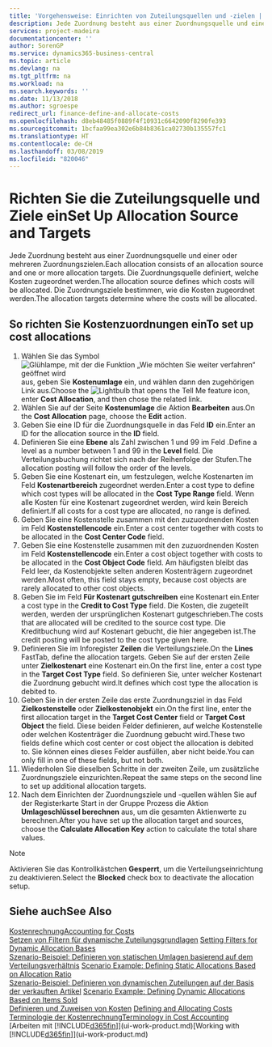 ```yaml
---
title: 'Vorgehensweise: Einrichten von Zuteilungsquellen und -zielen | Microsoft Docs'
description: Jede Zuordnung besteht aus einer Zuordnungsquelle und einer oder mehreren Zuordnungszielen. Die Zuordnungsquelle definiert, welche Kosten zugeordnet werden. Die Zuordnungsziele bestimmen, wie die Kosten zugeordnet werden.
services: project-madeira
documentationcenter: ''
author: SorenGP
ms.service: dynamics365-business-central
ms.topic: article
ms.devlang: na
ms.tgt_pltfrm: na
ms.workload: na
ms.search.keywords: ''
ms.date: 11/13/2018
ms.author: sgroespe
redirect_url: finance-define-and-allocate-costs
ms.openlocfilehash: d8eb48485f0889f4f10931c6642090f8290fe393
ms.sourcegitcommit: 1bcfaa99ea302e6b84b8361ca02730b135557fc1
ms.translationtype: HT
ms.contentlocale: de-CH
ms.lasthandoff: 03/08/2019
ms.locfileid: "820046"
---
```

# <a name="set-up-allocation-source-and-targets"></a><span data-ttu-id="4f721-105">Richten Sie die Zuteilungsquelle und Ziele ein</span><span class="sxs-lookup"><span data-stu-id="4f721-105">Set Up Allocation Source and Targets</span></span>
<span data-ttu-id="4f721-106">Jede Zuordnung besteht aus einer Zuordnungsquelle und einer oder mehreren Zuordnungszielen.</span><span class="sxs-lookup"><span data-stu-id="4f721-106">Each allocation consists of an allocation source and one or more allocation targets.</span></span> <span data-ttu-id="4f721-107">Die Zuordnungsquelle definiert, welche Kosten zugeordnet werden.</span><span class="sxs-lookup"><span data-stu-id="4f721-107">The allocation source defines which costs will be allocated.</span></span> <span data-ttu-id="4f721-108">Die Zuordnungsziele bestimmen, wie die Kosten zugeordnet werden.</span><span class="sxs-lookup"><span data-stu-id="4f721-108">The allocation targets determine where the costs will be allocated.</span></span>  

## <a name="to-set-up-cost-allocations"></a><span data-ttu-id="4f721-109">So richten Sie Kostenzuordnungen ein</span><span class="sxs-lookup"><span data-stu-id="4f721-109">To set up cost allocations</span></span>  
1.  <span data-ttu-id="4f721-110">Wählen Sie das Symbol ![Glühlampe, mit der die Funktion „Wie möchten Sie weiter verfahren“ geöffnet wird](media/ui-search/search_small.png "Wie möchten Sie weiter verfahren?") aus, geben Sie **Kostenumlage** ein, und wählen dann den zugehörigen Link aus.</span><span class="sxs-lookup"><span data-stu-id="4f721-110">Choose the ![Lightbulb that opens the Tell Me feature](media/ui-search/search_small.png "Tell me what you want to do") icon, enter **Cost Allocation**, and then chose the related link.</span></span>  
2.  <span data-ttu-id="4f721-111">Wählen Sie auf der Seite **Kostenumlage** die Aktion **Bearbeiten** aus.</span><span class="sxs-lookup"><span data-stu-id="4f721-111">On the **Cost Allocation** page, choose the **Edit** action.</span></span>  
3.  <span data-ttu-id="4f721-112">Geben Sie eine ID für die Zuordnungsquelle in das Feld **ID** ein.</span><span class="sxs-lookup"><span data-stu-id="4f721-112">Enter an ID for the allocation source in the **ID** field.</span></span>  
4.  <span data-ttu-id="4f721-113">Definieren Sie eine **Ebene** als Zahl zwischen 1 und 99 im Feld .</span><span class="sxs-lookup"><span data-stu-id="4f721-113">Define a level as a number between 1 and 99 in the **Level** field.</span></span> <span data-ttu-id="4f721-114">Die Verteilungsbuchung richtet sich nach der Reihenfolge der Stufen.</span><span class="sxs-lookup"><span data-stu-id="4f721-114">The allocation posting will follow the order of the levels.</span></span>  
5.  <span data-ttu-id="4f721-115">Geben Sie eine Kostenart ein, um festzulegen, welche Kostenarten im Feld **Kostenartbereich** zugeordnet werden.</span><span class="sxs-lookup"><span data-stu-id="4f721-115">Enter a cost type to define which cost types will be allocated in the **Cost Type Range** field.</span></span> <span data-ttu-id="4f721-116">Wenn alle Kosten für eine Kostenart zugeordnet werden, wird kein Bereich definiert.</span><span class="sxs-lookup"><span data-stu-id="4f721-116">If all costs for a cost type are allocated, no range is defined.</span></span>  
6.  <span data-ttu-id="4f721-117">Geben Sie eine Kostenstelle zusammen mit den zuzuordnenden Kosten im Feld **Kostenstellencode** ein.</span><span class="sxs-lookup"><span data-stu-id="4f721-117">Enter a cost center together with costs to be allocated in the **Cost Center Code** field.</span></span>  
7.  <span data-ttu-id="4f721-118">Geben Sie eine Kostenstelle zusammen mit den zuzuordnenden Kosten im Feld **Kostenstellencode** ein.</span><span class="sxs-lookup"><span data-stu-id="4f721-118">Enter a cost object together with costs to be allocated in the **Cost Object Code** field.</span></span> <span data-ttu-id="4f721-119">Am häufigsten bleibt das Feld leer, da Kostenobjekte selten anderen Kostenträgern zugeordnet werden.</span><span class="sxs-lookup"><span data-stu-id="4f721-119">Most often, this field stays empty, because cost objects are rarely allocated to other cost objects.</span></span>  
8.  <span data-ttu-id="4f721-120">Geben Sie im Feld **Für Kostenart gutschreiben** eine Kostenart ein.</span><span class="sxs-lookup"><span data-stu-id="4f721-120">Enter a cost type in the **Credit to Cost Type** field.</span></span> <span data-ttu-id="4f721-121">Die Kosten, die zugeteilt werden, werden der ursprünglichen Kostenart gutgeschrieben.</span><span class="sxs-lookup"><span data-stu-id="4f721-121">The costs that are allocated will be credited to the source cost type.</span></span> <span data-ttu-id="4f721-122">Die Kreditbuchung wird auf Kostenart gebucht, die hier angegeben ist.</span><span class="sxs-lookup"><span data-stu-id="4f721-122">The credit posting will be posted to the cost type given here.</span></span>  
9. <span data-ttu-id="4f721-123">Definieren Sie im Inforegister **Zeilen** die Verteilungsziele.</span><span class="sxs-lookup"><span data-stu-id="4f721-123">On the **Lines** FastTab, define the allocation targets.</span></span> <span data-ttu-id="4f721-124">Geben Sie auf der ersten Zeile unter **Zielkostenart** eine Kostenart ein.</span><span class="sxs-lookup"><span data-stu-id="4f721-124">On the first line, enter a cost type in the **Target Cost Type** field.</span></span> <span data-ttu-id="4f721-125">So definieren Sie, unter welcher Kostenart die Zuordnung gebucht wird.</span><span class="sxs-lookup"><span data-stu-id="4f721-125">It defines which cost type the allocation is debited to.</span></span>  
10. <span data-ttu-id="4f721-126">Geben Sie in der ersten Zeile das erste Zuordnungsziel in das Feld **Zielkostenstelle** oder **Zielkostenobjekt** ein.</span><span class="sxs-lookup"><span data-stu-id="4f721-126">On the first line, enter the first allocation target in the **Target Cost Center** field or **Target Cost Object** the field.</span></span> <span data-ttu-id="4f721-127">Diese beiden Felder definieren, auf welche Kostenstelle oder welchen Kostenträger die Zuordnung gebucht wird.</span><span class="sxs-lookup"><span data-stu-id="4f721-127">These two fields define which cost center or cost object the allocation is debited to.</span></span> <span data-ttu-id="4f721-128">Sie können eines dieses Felder ausfüllen, aber nicht beide.</span><span class="sxs-lookup"><span data-stu-id="4f721-128">You can only fill in one of these fields, but not both.</span></span>  
11. <span data-ttu-id="4f721-129">Wiederholen Sie dieselben Schritte in der zweiten Zeile, um zusätzliche Zuordnungsziele einzurichten.</span><span class="sxs-lookup"><span data-stu-id="4f721-129">Repeat the same steps on the second line to set up additional allocation targets.</span></span>  
12. <span data-ttu-id="4f721-130">Nach dem Einrichten der Zuordnungsziele und -quellen wählen Sie auf der Registerkarte Start in der Gruppe Prozess die Aktion **Umlageschlüssel berechnen** aus, um die gesamten Aktienwerte zu berechnen.</span><span class="sxs-lookup"><span data-stu-id="4f721-130">After you have set up the allocation target and sources, choose the **Calculate Allocation Key** action to calculate the total share values.</span></span>  

> [!NOTE]  
>  <span data-ttu-id="4f721-131">Aktivieren Sie das Kontrollkästchen **Gesperrt**, um die Verteilungseinrichtung zu deaktivieren.</span><span class="sxs-lookup"><span data-stu-id="4f721-131">Select the **Blocked** check box to deactivate the allocation setup.</span></span>  

## <a name="see-also"></a><span data-ttu-id="4f721-132">Siehe auch</span><span class="sxs-lookup"><span data-stu-id="4f721-132">See Also</span></span>  
[<span data-ttu-id="4f721-133">Kostenrechnung</span><span class="sxs-lookup"><span data-stu-id="4f721-133">Accounting for Costs</span></span>](finance-manage-cost-accounting.md)  
 <span data-ttu-id="4f721-134">[Setzen von Filtern für dynamische Zuteilungsgrundlagen](finance-setting-filters-for-dynamic-allocation-bases.md) </span><span class="sxs-lookup"><span data-stu-id="4f721-134">[Setting Filters for Dynamic Allocation Bases](finance-setting-filters-for-dynamic-allocation-bases.md) </span></span>  
 <span data-ttu-id="4f721-135">[Szenario-Beispiel: Definieren von statischen Umlagen basierend auf dem Verteilungsverhältnis](finance-scenario-example-defining-static-allocations-based-on-allocation-ratio.md) </span><span class="sxs-lookup"><span data-stu-id="4f721-135">[Scenario Example: Defining Static Allocations Based on Allocation Ratio](finance-scenario-example-defining-static-allocations-based-on-allocation-ratio.md) </span></span>  
 <span data-ttu-id="4f721-136">[Szenario-Beispiel: Definieren von dynamischen Zuteilungen auf der Basis der verkauften Artikel](finance-scenario-example-defining-dynamic-allocations-based-on-items-sold.md) </span><span class="sxs-lookup"><span data-stu-id="4f721-136">[Scenario Example: Defining Dynamic Allocations Based on Items Sold](finance-scenario-example-defining-dynamic-allocations-based-on-items-sold.md) </span></span>  
 <span data-ttu-id="4f721-137">[Definieren und Zuweisen von Kosten](finance-define-and-allocate-costs.md) </span><span class="sxs-lookup"><span data-stu-id="4f721-137">[Defining and Allocating Costs](finance-define-and-allocate-costs.md) </span></span>  
 [<span data-ttu-id="4f721-138">Terminologie der Kostenrechnung</span><span class="sxs-lookup"><span data-stu-id="4f721-138">Terminology in Cost Accounting</span></span>](finance-terminology-in-cost-accounting.md)  
 <span data-ttu-id="4f721-139">[Arbeiten mit [!INCLUDE[d365fin](includes/d365fin_md.md)]](ui-work-product.md)</span><span class="sxs-lookup"><span data-stu-id="4f721-139">[Working with [!INCLUDE[d365fin](includes/d365fin_md.md)]](ui-work-product.md)</span></span>
